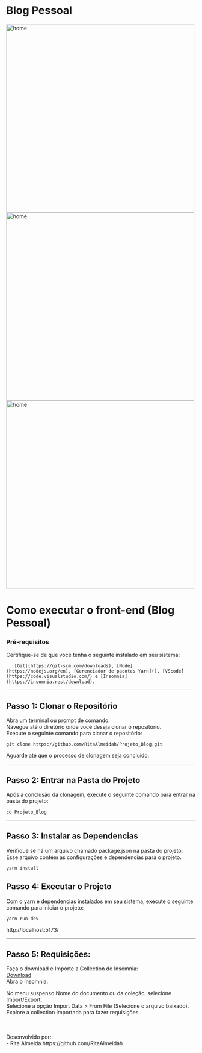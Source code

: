 # Blog Pessoal

<img align="center" width="500" alt="home" src="https://github.com/RitaAlmeidah/Projeto_Blog/blob/ajustesFinais/src/assets/GifCadastro.gif?raw=true">
<img align="center" width="500" alt="home" src="https://github.com/RitaAlmeidah/Projeto_Blog/blob/ajustesFinais/src/assets/GifNavegar.gif?raw=true">
<img align="center" width="500" alt="home" src="https://github.com/RitaAlmeidah/Projeto_Blog/blob/ajustesFinais/src/assets/GifTema_e_Postagem.gif?raw=true">



# Como executar o front-end (Blog Pessoal)

### Pré-requisitos

Certifique-se de que você tenha o seguinte instalado em seu sistema:

       [Git](https://git-scm.com/downloads), [Node](https://nodejs.org/en), [Gerenciador de pacotes Yarn](), [VScode](https://code.visualstudio.com/) e [Insomnia](https://insomnia.rest/download).
***
## Passo 1: Clonar o Repositório

Abra um terminal ou prompt de comando. <br/>
Navegue até o diretório onde você deseja clonar o repositório. <br/>
Execute o seguinte comando para clonar o repositório:

```
git clone https://github.com/RitaAlmeidah/Projeto_Blog.git
```

Aguarde até que o processo de clonagem seja concluído.

***
## Passo 2: Entrar na Pasta do Projeto

Após a conclusão da clonagem, execute o seguinte comando para entrar na pasta do projeto:
```
cd Projeto_Blog
```

***
## Passo 3: Instalar as Dependencias

Verifique se há um arquivo chamado package.json na pasta do projeto. Esse arquivo contém as configurações e dependencias para o projeto.

```
yarn install
```

## Passo 4: Executar o Projeto

Com o yarn e dependencias instalados em seu sistema, execute o seguinte comando para iniciar o projeto:

```
yarn run dev
```

http://localhost:5173/

***
## Passo 5: Requisições:

Faça o download e Importe a Collection do Insomnia: <br/>
[Download](https://github.com/RitaAlmeidah/Projeto_Blog.git) <br/>
Abra o Insomnia. <br/>

No menu suspenso Nome do documento ou da coleção, selecione Import/Export.<br/>
Selecione a opção Import Data > From File (Selecione o arquivo baixado).<br/>
Explore a collection importada para fazer requisições.

<br>
<br>
Desenvolvido por:
<br>
- Rita Almeida https://github.com/RitaAlmeidah


